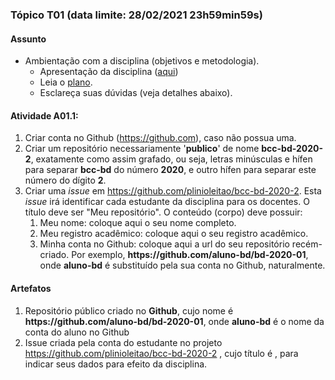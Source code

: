 
### Tópico T01 (data limite: **28/02/2021 23h59min59s**)

#### Assunto
- Ambientação com a disciplina (objetivos e metodologia).
  - Apresentação da disciplina ([aqui](https://drive.google.com/file/d/1S2_4pxCAdZfDsW2Fu4gRPeWTdzEM6-1Q/view?usp=sharing))
  - Leia o [plano](../media/bcc-bd-2020-2-plano.pdf).
  - Esclareça suas dúvidas (veja detalhes abaixo).

#### Atividade A01.1:
1. Criar conta no Github (https://github.com), caso não possua uma. 
1. Criar um repositório necessariamente '**publico**' de nome **bcc-bd-2020-2**, exatamente como assim grafado, ou seja, letras minúsculas e hífen para separar **bcc-bd** do número **2020**, e outro hífen para separar este número do dígito **2**. 
1. Criar uma _issue_ em https://github.com/plinioleitao/bcc-bd-2020-2. Esta _issue_ irá identificar cada estudante da disciplina para os docentes. O título deve ser "Meu repositório". O conteúdo (corpo) deve possuir:
   1. Meu nome: coloque aqui o seu nome completo. 
   1. Meu registro acadêmico: coloque aqui o seu registro acadêmico. 
   1. Minha conta no Github: coloque aqui a url do seu repositório recém-criado. Por exemplo, **https<span>:</span>//github.com/aluno-bd/bd-2020-01**, onde **aluno-bd** é substituído pela sua conta no Github, naturalmente.
   
#### Artefatos

1. Repositório público criado no **Github**, cujo nome é **https<span>:</span>//github.com/aluno-bd/bd-2020-01**, onde **aluno-bd** é o nome da conta do aluno no Github
1. Issue criada pela conta do estudante no projeto https://github.com/plinioleitao/bcc-bd-2020-2 , cujo título é , para indicar seus dados para efeito da disciplina.


